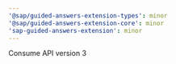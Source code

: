 ```yaml
---
'@sap/guided-answers-extension-types': minor
'@sap/guided-answers-extension-core': minor
'sap-guided-answers-extension': minor
---
```


Consume API version 3
